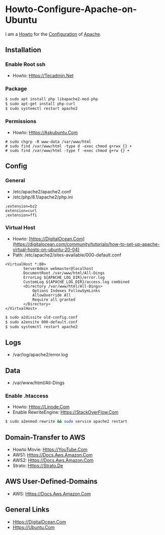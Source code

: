 # Howto-Configure-Apache-on-Ubuntu

I am a [Howto](700022.md) for the [Configuration](9000011.md) of [Apache](2000267.md).

## Installation

### Enable Root ssh

- Howto: [Https://Tecadmin.Net](https://tecadmin.net/how-to-enable-ssh-as-root-on-aws-ubuntu-instance)

### Package

```bash
$ sudo apt install php libapache2-mod-php
$ sudo apt-get install php-curl
$ sudo systemctl restart apache2
```

### Permissions

- Howto: [Https://Askubuntu.Com](https://askubuntu.com/questions/767504/permissions-problems-with-var-www-html-and-my-own-home-directory-for-a-website)

```
# sudo chgrp -R www-data /var/www/html
# sudo find /var/www/html -type d -exec chmod g+rwx {} +
# sudo find /var/www/html -type f -exec chmod g+rw {} +
```

## Config

### General

- /etc/apache2/apache2.conf
- /etc/php/8.1/apache2/php.ini

```
;extension=bz2
extension=curl
;extension=ffi
```

### Virtual Host

- Howto: [https://DigitalOcean.Com](https://digitalocean.com/community/tutorials/how-to-set-up-apache-virtual-hosts-on-ubuntu-20-04)
- Path: /etc/apache2/sites-available/000-default.conf

```
<VirtualHost *:80>
        ServerAdmin webmaster@localhost
        DocumentRoot /var/www/html/All-Dings
        ErrorLog ${APACHE_LOG_DIR}/error.log
        CustomLog ${APACHE_LOG_DIR}/access.log combined
        <Directory /var/www/html/All-Dings>
            Options Indexes FollowSymLinks
            AllowOverride All
            Require all granted
        </Directory>
</VirtualHost>
```

```bash
$ sudo a2dissite old-config.conf
$ sudo a2ensite 000-default.conf
$ sudo systemctl restart apache2
```

## Logs

- /var/log/apache2/error.log

## Data

- /var/www/html/All-Dings

### Enable .htaccess

- Howto: [Https://Linode.Com](https://linode.com/docs/guides/how-to-set-up-htaccess-on-apache)
- Enable RewriteEngine: [Https://StackOverFlow.Com](https://stackoverflow.com/questions/10144634/htaccess-invalid-command-rewriteengine-perhaps-misspelled-or-defined-by-a-m)

```bash
$ sudo a2enmod rewrite && sudo service apache2 restart
```

## Domain-Transfer to AWS

- Howto Movie: [Https://YouTube.Com](https://youtube.com/watch?v=tZh7sqs1YFo)
- AWS1: [Https://Docs.Aws.Amazon.Com](https://docs.aws.amazon.com/de_de/Route53/latest/DeveloperGuide/domain-transfer-to-route-53.html)
- AWS2: [Https://Docs.Aws.Amazon.Com](https://docs.aws.amazon.com/de_de/Route53/latest/DeveloperGuide/domain-transfer.html)
- Strato: [Https://Strato.De](https://strato.de/faq/domains/Wie-funktioniert-ein-providerwechsel-von-strato)

## AWS User-Defined-Domains

- AWS: [Https://Docs.Aws.Amazon.Com](https://docs.aws.amazon.com/de_de/apigateway/latest/developerguide/how-to-custom-domains.html)

## General Links

- [Https://DigitalOcean.Com](https://digitalocean.com/community/tutorials/how-to-configure-the-apache-web-server-on-an-ubuntu-or-debian-vps)
- [Https://Ubuntu.Com](https://ubuntu.com/server/docs/programming-php)
